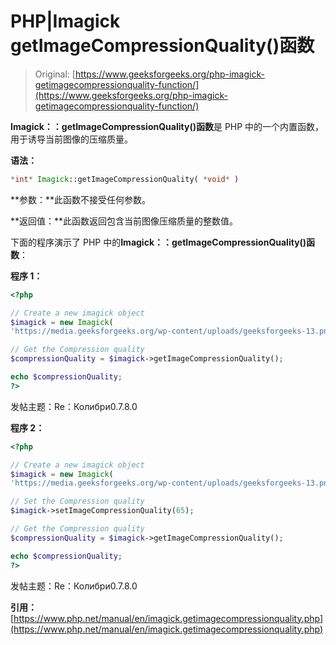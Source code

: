 # PHP|Imagick getImageCompressionQuality()函数

> Original: [https://www.geeksforgeeks.org/php-imagick-getimagecompressionquality-function/](https://www.geeksforgeeks.org/php-imagick-getimagecompressionquality-function/)

**Imagick：：getImageCompressionQuality()函数**是 PHP 中的一个内置函数，用于诱导当前图像的压缩质量。

**语法：**

```php
*int* Imagick::getImageCompressionQuality( *void* )
```

**参数：**此函数不接受任何参数。

**返回值：**此函数返回包含当前图像压缩质量的整数值。

下面的程序演示了 PHP 中的**Imagick：：getImageCompressionQuality()函数**：

**程序 1：**

```php
<?php

// Create a new imagick object
$imagick = new Imagick(
'https://media.geeksforgeeks.org/wp-content/uploads/geeksforgeeks-13.png');

// Get the Compression quality
$compressionQuality = $imagick->getImageCompressionQuality();

echo $compressionQuality;
?>
```

发帖主题：Re：Колибри0.7.8.0

**程序 2：**

```php
<?php

// Create a new imagick object
$imagick = new Imagick(
'https://media.geeksforgeeks.org/wp-content/uploads/geeksforgeeks-13.png');

// Set the Compression quality
$imagick->setImageCompressionQuality(65);

// Get the Compression quality
$compressionQuality = $imagick->getImageCompressionQuality();

echo $compressionQuality;
?>
```

发帖主题：Re：Колибри0.7.8.0

**引用：**[https://www.php.net/manual/en/imagick.getimagecompressionquality.php](https://www.php.net/manual/en/imagick.getimagecompressionquality.php)